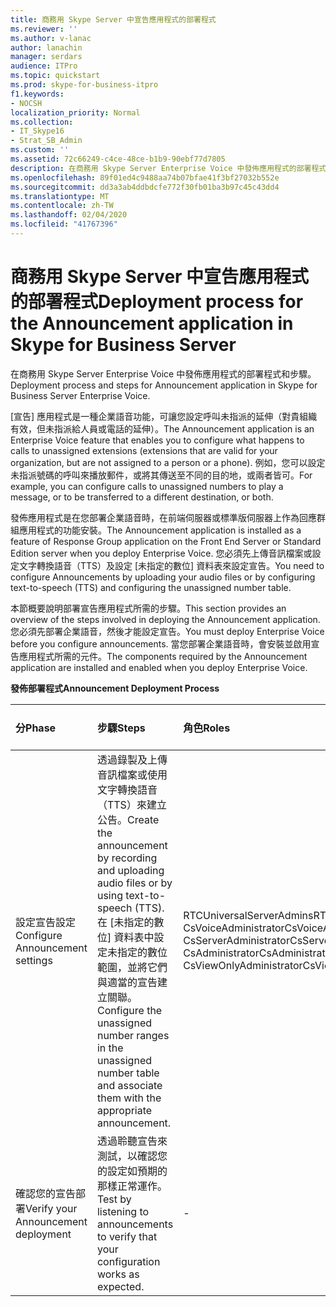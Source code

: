 ```yaml
---
title: 商務用 Skype Server 中宣告應用程式的部署程式
ms.reviewer: ''
ms.author: v-lanac
author: lanachin
manager: serdars
audience: ITPro
ms.topic: quickstart
ms.prod: skype-for-business-itpro
f1.keywords:
- NOCSH
localization_priority: Normal
ms.collection:
- IT_Skype16
- Strat_SB_Admin
ms.custom: ''
ms.assetid: 72c66249-c4ce-48ce-b1b9-90ebf77d7805
description: 在商務用 Skype Server Enterprise Voice 中發佈應用程式的部署程式和步驟。
ms.openlocfilehash: 89f01ed4c9488aa74b07bfae41f3bf27032b552e
ms.sourcegitcommit: dd3a3ab4ddbdcfe772f30fb01ba3b97c45c43dd4
ms.translationtype: MT
ms.contentlocale: zh-TW
ms.lasthandoff: 02/04/2020
ms.locfileid: "41767396"
---
```

# <a name="deployment-process-for-the-announcement-application-in-skype-for-business-server"></a><span data-ttu-id="9d72c-103">商務用 Skype Server 中宣告應用程式的部署程式</span><span class="sxs-lookup"><span data-stu-id="9d72c-103">Deployment process for the Announcement application in Skype for Business Server</span></span>
 
<span data-ttu-id="9d72c-104">在商務用 Skype Server Enterprise Voice 中發佈應用程式的部署程式和步驟。</span><span class="sxs-lookup"><span data-stu-id="9d72c-104">Deployment process and steps for Announcement application in Skype for Business Server Enterprise Voice.</span></span>
  
<span data-ttu-id="9d72c-105">[宣告] 應用程式是一種企業語音功能，可讓您設定呼叫未指派的延伸（對貴組織有效，但未指派給人員或電話的延伸）。</span><span class="sxs-lookup"><span data-stu-id="9d72c-105">The Announcement application is an Enterprise Voice feature that enables you to configure what happens to calls to unassigned extensions (extensions that are valid for your organization, but are not assigned to a person or a phone).</span></span> <span data-ttu-id="9d72c-106">例如，您可以設定未指派號碼的呼叫來播放郵件，或將其傳送至不同的目的地，或兩者皆可。</span><span class="sxs-lookup"><span data-stu-id="9d72c-106">For example, you can configure calls to unassigned numbers to play a message, or to be transferred to a different destination, or both.</span></span>
  
<span data-ttu-id="9d72c-107">發佈應用程式是在您部署企業語音時，在前端伺服器或標準版伺服器上作為回應群組應用程式的功能安裝。</span><span class="sxs-lookup"><span data-stu-id="9d72c-107">The Announcement application is installed as a feature of Response Group application on the Front End Server or Standard Edition server when you deploy Enterprise Voice.</span></span> <span data-ttu-id="9d72c-108">您必須先上傳音訊檔案或設定文字轉換語音（TTS）及設定 [未指定的數位] 資料表來設定宣告。</span><span class="sxs-lookup"><span data-stu-id="9d72c-108">You need to configure Announcements by uploading your audio files or by configuring text-to-speech (TTS) and configuring the unassigned number table.</span></span>
  
<span data-ttu-id="9d72c-109">本節概要說明部署宣告應用程式所需的步驟。</span><span class="sxs-lookup"><span data-stu-id="9d72c-109">This section provides an overview of the steps involved in deploying the Announcement application.</span></span> <span data-ttu-id="9d72c-110">您必須先部署企業語音，然後才能設定宣告。</span><span class="sxs-lookup"><span data-stu-id="9d72c-110">You must deploy Enterprise Voice before you configure announcements.</span></span> <span data-ttu-id="9d72c-111">當您部署企業語音時，會安裝並啟用宣告應用程式所需的元件。</span><span class="sxs-lookup"><span data-stu-id="9d72c-111">The components required by the Announcement application are installed and enabled when you deploy Enterprise Voice.</span></span>
  
<span data-ttu-id="9d72c-112">**發佈部署程式**</span><span class="sxs-lookup"><span data-stu-id="9d72c-112">**Announcement Deployment Process**</span></span>

|<span data-ttu-id="9d72c-113">**分**</span><span class="sxs-lookup"><span data-stu-id="9d72c-113">**Phase**</span></span>|<span data-ttu-id="9d72c-114">**步驟**</span><span class="sxs-lookup"><span data-stu-id="9d72c-114">**Steps**</span></span>|<span data-ttu-id="9d72c-115">**角色**</span><span class="sxs-lookup"><span data-stu-id="9d72c-115">**Roles**</span></span>|<span data-ttu-id="9d72c-116">**部署檔**</span><span class="sxs-lookup"><span data-stu-id="9d72c-116">**Deployment documentation**</span></span>|
|:-----|:-----|:-----|:-----|
|<span data-ttu-id="9d72c-117">設定宣告設定</span><span class="sxs-lookup"><span data-stu-id="9d72c-117">Configure Announcement settings</span></span>  <br/> | <span data-ttu-id="9d72c-118">透過錄製及上傳音訊檔案或使用文字轉換語音（TTS）來建立公告。</span><span class="sxs-lookup"><span data-stu-id="9d72c-118">Create the announcement by recording and uploading audio files or by using text-to-speech (TTS).</span></span> <br/>  <span data-ttu-id="9d72c-119">在 [未指定的數位] 資料表中設定未指定的數位範圍，並將它們與適當的宣告建立關聯。</span><span class="sxs-lookup"><span data-stu-id="9d72c-119">Configure the unassigned number ranges in the unassigned number table and associate them with the appropriate announcement.</span></span> <br/> |<span data-ttu-id="9d72c-120">RTCUniversalServerAdmins</span><span class="sxs-lookup"><span data-stu-id="9d72c-120">RTCUniversalServerAdmins</span></span>  <br/> <span data-ttu-id="9d72c-121">CsVoiceAdministrator</span><span class="sxs-lookup"><span data-stu-id="9d72c-121">CsVoiceAdministrator</span></span>  <br/> <span data-ttu-id="9d72c-122">CsServerAdministrator</span><span class="sxs-lookup"><span data-stu-id="9d72c-122">CsServerAdministrator</span></span>  <br/> <span data-ttu-id="9d72c-123">CsAdministrator</span><span class="sxs-lookup"><span data-stu-id="9d72c-123">CsAdministrator</span></span>  <br/> <span data-ttu-id="9d72c-124">CsViewOnlyAdministrator</span><span class="sxs-lookup"><span data-stu-id="9d72c-124">CsViewOnlyAdministrator</span></span>  <br/> |[<span data-ttu-id="9d72c-125">在商務用 Skype Server 中建立或刪除公告</span><span class="sxs-lookup"><span data-stu-id="9d72c-125">Create or delete an announcement in Skype for Business Server</span></span>](create-an-announcement.md) <br/> [<span data-ttu-id="9d72c-126">在商務用 Skype Server 中建立或修改未指定的數位範圍</span><span class="sxs-lookup"><span data-stu-id="9d72c-126">Create or modify an unassigned number range in Skype for Business Server</span></span>](create-or-modify-an-unassigned-number-range.md) <br/> |
|<span data-ttu-id="9d72c-127">確認您的宣告部署</span><span class="sxs-lookup"><span data-stu-id="9d72c-127">Verify your Announcement deployment</span></span>  <br/> |<span data-ttu-id="9d72c-128">透過聆聽宣告來測試，以確認您的設定如預期的那樣正常運作。</span><span class="sxs-lookup"><span data-stu-id="9d72c-128">Test by listening to announcements to verify that your configuration works as expected.</span></span>  <br/> |-  <br/> |[<span data-ttu-id="9d72c-129">可選在商務用 Skype 中驗證宣告部署</span><span class="sxs-lookup"><span data-stu-id="9d72c-129">(Optional) Verify Announcement deployment in Skype for Business</span></span>](optional-verify-announcement-deployment.md) <br/> |
   

